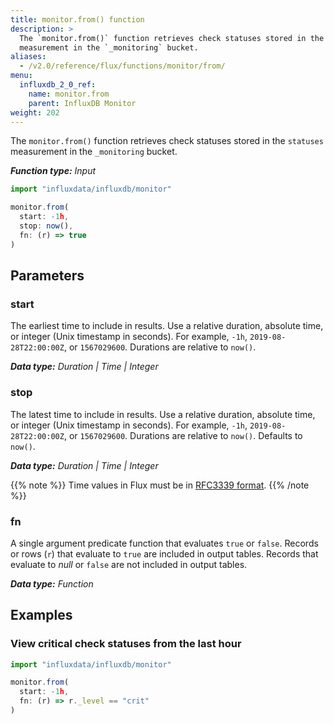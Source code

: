 ```yaml
---
title: monitor.from() function
description: >
  The `monitor.from()` function retrieves check statuses stored in the `statuses`
  measurement in the `_monitoring` bucket.
aliases:
  - /v2.0/reference/flux/functions/monitor/from/
menu:
  influxdb_2_0_ref:
    name: monitor.from
    parent: InfluxDB Monitor
weight: 202
---
```


The `monitor.from()` function retrieves check statuses stored in the `statuses`
measurement in the `_monitoring` bucket.

_**Function type:** Input_

```js
import "influxdata/influxdb/monitor"

monitor.from(
  start: -1h,
  stop: now(),
  fn: (r) => true
)
```


## Parameters

### start
The earliest time to include in results.
Use a relative duration, absolute time, or integer (Unix timestamp in seconds).
For example, `-1h`, `2019-08-28T22:00:00Z`, or `1567029600`.
Durations are relative to `now()`.

_**Data type:** Duration | Time | Integer_

### stop
The latest time to include in results.
Use a relative duration, absolute time, or integer (Unix timestamp in seconds).
For example, `-1h`, `2019-08-28T22:00:00Z`, or `1567029600`.
Durations are relative to `now()`.
Defaults to `now()`.

_**Data type:** Duration | Time | Integer_

{{% note %}}
Time values in Flux must be in [RFC3339 format](/v2.0/reference/flux/language/types#timestamp-format).
{{% /note %}}

### fn
A single argument predicate function that evaluates `true` or `false`.
Records or rows (`r`) that evaluate to `true` are included in output tables.
Records that evaluate to _null_ or `false` are not included in output tables.

_**Data type:** Function_

## Examples

### View critical check statuses from the last hour
```js
import "influxdata/influxdb/monitor"

monitor.from(
  start: -1h,
  fn: (r) => r._level == "crit"
)
```
